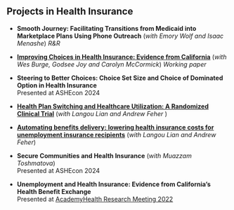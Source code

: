 ## Projects in Health Insurance
  - **Smooth Journey: Facilitating Transitions from Medicaid into Marketplace Plans Using Phone Outreach** (*with Emory Wolf and Isaac Menashe*) *R&R*
  
  - **[Improving Choices in Health Insurance: Evidence from California](https://papers.ssrn.com/sol3/papers.cfm?abstract_id=5071337#paper-references-widget)** (*with Wes Burge, Godsee Joy and Carolyn McCormick*) *Working paper*

  - **Steering to Better Choices: Choice Set Size and Choice of Dominated Option in Health Insurance**
    <br> Presented at ASHEcon 2024

  - **[Health Plan Switching and Healthcare Utilization: A Randomized Clinical Trial](https://jamanetwork.com/journals/jama-health-forum/fullarticle/2816951)** (*with Langou Lian and Andrew Feher* )
  
  - **[Automating benefits delivery: lowering health insurance costs for unemployment insurance recipients](https://academic.oup.com/healthaffairsscholar/article/2/5/qxae054/7661042)** (*with Langou Lian and Andrew Feher*)

  - **Secure Communities and Health Insurance** (*with Muazzam Toshmatova*)
    <br> Presented at ASHEcon 2024

  - **Unemployment and Health Insurance: Evidence from California’s Health Benefit Exchange**
    <br> Presented at [AcademyHealth Research Meeting 2022](https://academyhealth.confex.com/academyhealth/2022arm/meetingapp.cgi/Paper/53770)